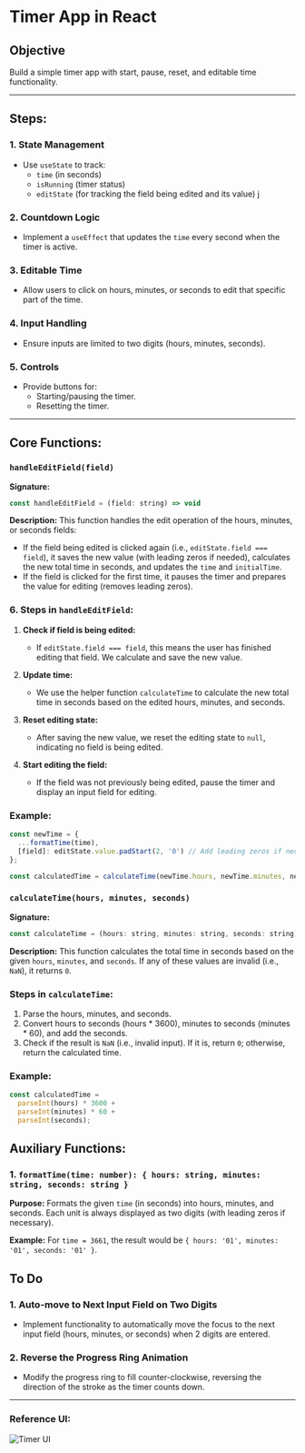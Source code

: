 # Timer App in React

## Objective  
Build a simple timer app with start, pause, reset, and editable time functionality.

---

## Steps:

### 1. **State Management**
   - Use `useState` to track:
     - `time` (in seconds)
     - `isRunning` (timer status)
     - `editState` (for tracking the field being edited and its value)
j
### 2. **Countdown Logic**
   - Implement a `useEffect` that updates the `time` every second when the timer is active.

### 3. **Editable Time**
   - Allow users to click on hours, minutes, or seconds to edit that specific part of the time.

### 4. **Input Handling**
   - Ensure inputs are limited to two digits (hours, minutes, seconds).

### 5. **Controls**
   - Provide buttons for:
     - Starting/pausing the timer.
     - Resetting the timer.

---

## Core Functions:

### `handleEditField(field)`
**Signature:**
```js
const handleEditField = (field: string) => void
```

**Description:**
This function handles the edit operation of the hours, minutes, or seconds fields:
- If the field being edited is clicked again (i.e., `editState.field === field`), it saves the new value (with leading zeros if needed), calculates the new total time in seconds, and updates the `time` and `initialTime`.
- If the field is clicked for the first time, it pauses the timer and prepares the value for editing (removes leading zeros).

### 6. **Steps in `handleEditField`:**
1. **Check if field is being edited:**
   - If `editState.field === field`, this means the user has finished editing that field. We calculate and save the new value.
   
2. **Update time:**
   - We use the helper function `calculateTime` to calculate the new total time in seconds based on the edited hours, minutes, and seconds.

3. **Reset editing state:**
   - After saving the new value, we reset the editing state to `null`, indicating no field is being edited.

4. **Start editing the field:**
   - If the field was not previously being edited, pause the timer and display an input field for editing.

### **Example:**
```js
const newTime = {
  ...formatTime(time), 
  [field]: editState.value.padStart(2, '0') // Add leading zeros if necessary
};

const calculatedTime = calculateTime(newTime.hours, newTime.minutes, newTime.seconds);
```

### `calculateTime(hours, minutes, seconds)`
**Signature:**
```js
const calculateTime = (hours: string, minutes: string, seconds: string) => number
```

**Description:**
This function calculates the total time in seconds based on the given `hours`, `minutes`, and `seconds`. If any of these values are invalid (i.e., `NaN`), it returns `0`.

### **Steps in `calculateTime`:**
1. Parse the hours, minutes, and seconds.
2. Convert hours to seconds (hours * 3600), minutes to seconds (minutes * 60), and add the seconds.
3. Check if the result is `NaN` (i.e., invalid input). If it is, return `0`; otherwise, return the calculated time.

### **Example:**
```js
const calculatedTime = 
  parseInt(hours) * 3600 + 
  parseInt(minutes) * 60 + 
  parseInt(seconds);
```

## Auxiliary Functions:

### 1. `formatTime(time: number): { hours: string, minutes: string, seconds: string }`
**Purpose:**
Formats the given `time` (in seconds) into hours, minutes, and seconds. Each unit is always displayed as two digits (with leading zeros if necessary).

**Example:**
For `time = 3661`, the result would be `{ hours: '01', minutes: '01', seconds: '01' }`.

## To Do

### 1. Auto-move to Next Input Field on Two Digits
- Implement functionality to automatically move the focus to the next input field (hours, minutes, or seconds) when 2 digits are entered.

### 2. Reverse the Progress Ring Animation
- Modify the progress ring to fill counter-clockwise, reversing the direction of the stroke as the timer counts down.

---

### Reference UI:

![Timer UI](https://utfs.io/f/A8JZzw0Laf9jIdtTO6cePx23SwhNWToiuOQZjdtg8BmYU5GK)
